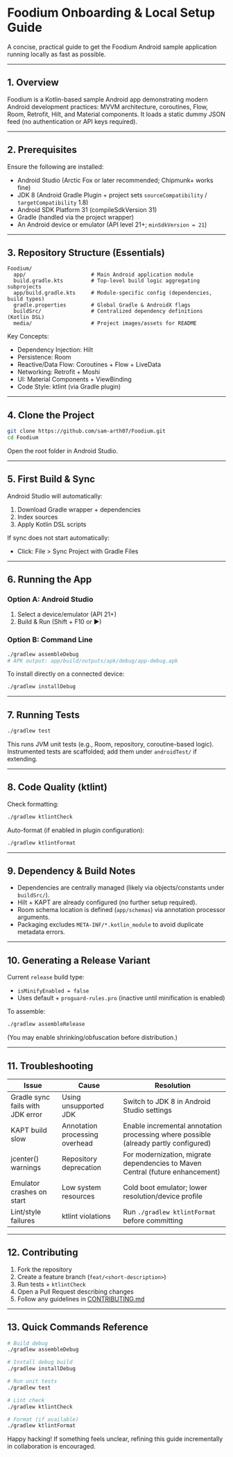 # Foodium Onboarding & Local Setup Guide

A concise, practical guide to get the Foodium Android sample application running locally as fast as possible.

---

## 1. Overview

Foodium is a Kotlin-based sample Android app demonstrating modern Android development practices: MVVM architecture, coroutines, Flow, Room, Retrofit, Hilt, and Material components. It loads a static dummy JSON feed (no authentication or API keys required).

---

## 2. Prerequisites

Ensure the following are installed:

- Android Studio (Arctic Fox or later recommended; Chipmunk+ works fine)
- JDK 8 (Android Gradle Plugin + project sets `sourceCompatibility` / `targetCompatibility` 1.8)
- Android SDK Platform 31 (compileSdkVersion 31)
- Gradle (handled via the project wrapper)
- An Android device or emulator (API level 21+; `minSdkVersion = 21`)

---

## 3. Repository Structure (Essentials)

```
Foodium/
  app/                     # Main Android application module
  build.gradle.kts         # Top-level build logic aggregating subprojects
  app/build.gradle.kts     # Module-specific config (dependencies, build types)
  gradle.properties        # Global Gradle & AndroidX flags
  buildSrc/                # Centralized dependency definitions (Kotlin DSL)
  media/                   # Project images/assets for README
```

Key Concepts:
- Dependency Injection: Hilt
- Persistence: Room
- Reactive/Data Flow: Coroutines + Flow + LiveData
- Networking: Retrofit + Moshi
- UI: Material Components + ViewBinding
- Code Style: ktlint (via Gradle plugin)

---

## 4. Clone the Project

```bash
git clone https://github.com/sam-arth07/Foodium.git
cd Foodium
```

Open the root folder in Android Studio.

---

## 5. First Build & Sync

Android Studio will automatically:
1. Download Gradle wrapper + dependencies
2. Index sources
3. Apply Kotlin DSL scripts

If sync does not start automatically:
- Click: File > Sync Project with Gradle Files

---

## 6. Running the App

### Option A: Android Studio
1. Select a device/emulator (API 21+)
2. Build & Run (Shift + F10 or ▶)

### Option B: Command Line
```bash
./gradlew assembleDebug
# APK output: app/build/outputs/apk/debug/app-debug.apk
```

To install directly on a connected device:
```bash
./gradlew installDebug
```

---

## 7. Running Tests

```bash
./gradlew test
```

This runs JVM unit tests (e.g., Room, repository, coroutine-based logic). Instrumented tests are scaffolded; add them under `androidTest/` if extending.

---

## 8. Code Quality (ktlint)

Check formatting:
```bash
./gradlew ktlintCheck
```

Auto-format (if enabled in plugin configuration):
```bash
./gradlew ktlintFormat
```

---

## 9. Dependency & Build Notes

- Dependencies are centrally managed (likely via objects/constants under `buildSrc/`).
- Hilt + KAPT are already configured (no further setup required).
- Room schema location is defined (`app/schemas`) via annotation processor arguments.
- Packaging excludes `META-INF/*.kotlin_module` to avoid duplicate metadata errors.

---

## 10. Generating a Release Variant

Current `release` build type:
- `isMinifyEnabled = false`
- Uses default + `proguard-rules.pro` (inactive until minification is enabled)

To assemble:
```bash
./gradlew assembleRelease
```

(You may enable shrinking/obfuscation before distribution.)

---

## 11. Troubleshooting

| Issue | Cause | Resolution |
|-------|-------|------------|
| Gradle sync fails with JDK error | Using unsupported JDK | Switch to JDK 8 in Android Studio settings |
| KAPT build slow | Annotation processing overhead | Enable incremental annotation processing where possible (already partly configured) |
| jcenter() warnings | Repository deprecation | For modernization, migrate dependencies to Maven Central (future enhancement) |
| Emulator crashes on start | Low system resources | Cold boot emulator; lower resolution/device profile |
| Lint/style failures | ktlint violations | Run `./gradlew ktlintFormat` before committing |

---

## 12. Contributing

1. Fork the repository
2. Create a feature branch (`feat/<short-description>`)
3. Run tests + `ktlintCheck`
4. Open a Pull Request describing changes
5. Follow any guidelines in [CONTRIBUTING.md](CONTRIBUTING.md)

---

## 13. Quick Commands Reference

```bash
# Build debug
./gradlew assembleDebug

# Install debug build
./gradlew installDebug

# Run unit tests
./gradlew test

# Lint check
./gradlew ktlintCheck

# Format (if available)
./gradlew ktlintFormat
```

Happy hacking! If something feels unclear, refining this guide incrementally in collaboration is encouraged.
